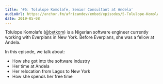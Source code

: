```yaml
---
title: '#5: Tolulope Komolafe, Senior Consultant at Andela'
audioUrl: https://anchor.fm/africandev/embed/episodes/5-Tolulope-Komolafe--Software-Engineer-at-Everplans--New-York-e3v4mf
date: 2019-05-08
---
```


Tolulope Komolafe ([@betkom](https://twitter.com/betkom/)) is a Nigerian software engineer currently working with Everplans in New York.  Before Everplans, she was a fellow at Andela.

In this episode, we talk about:
- How she got into the software industry
- Her time at Andela
- Her relocation from Lagos to New York
- How she spends her free time